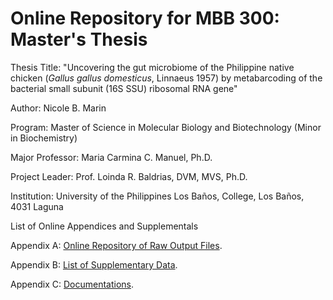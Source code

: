 <h1>Online Repository for MBB 300: Master's Thesis</h1>

<p>Thesis Title: "Uncovering the gut microbiome of the Philippine native chicken (<i>Gallus gallus domesticus</i>, Linnaeus 1957) by metabarcoding of the bacterial small subunit (16S SSU) ribosomal RNA gene"</p>

<p>Author: Nicole B. Marin</p>
<p>Program: Master of Science in Molecular Biology and Biotechnology (Minor in Biochemistry)</p>
<p>Major Professor: Maria Carmina C. Manuel, Ph.D.</p>
<p>Project Leader: Prof. Loinda R. Baldrias, DVM, MVS, Ph.D.</p>
<p>Institution: University of the Philippines Los Baños, College, Los Baños, 4031 Laguna</p>

<p>List of Online Appendices and Supplementals</p>

<p>Appendix A: <a href="nbmarin.github.io/repository/MBB300/AppendixA">Online Repository of Raw Output Files</a>.</p>

<p>Appendix B: <a href="nbmarin.github.io/repository/MBB300/AppendixB">List of Supplementary Data</a>.</p>

<p>Appendix C: <a href="nbmarin.github.io/repository/MBB300/AppendixC">Documentations</a>.</p>
